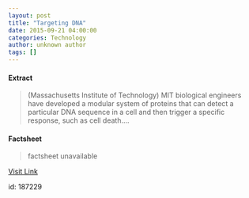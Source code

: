 ```yaml
---
layout: post
title: "Targeting DNA"
date: 2015-09-21 04:00:00
categories: Technology
author: unknown author
tags: []
---
```



#### Extract
>(Massachusetts Institute of Technology) MIT biological engineers have developed a modular system of proteins that can detect a particular DNA sequence in a cell and then trigger a specific response, such as cell death....

#### Factsheet
>factsheet unavailable

[Visit Link](http://www.eurekalert.org/pub_releases/2015-09/miot-td092115.php)

id:  187229


